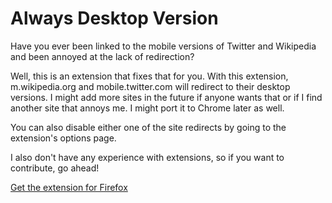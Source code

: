 # Always Desktop Version
Have you ever been linked to the mobile versions of Twitter and Wikipedia and been annoyed at the lack of redirection?

Well, this is an extension that fixes that for you. With this extension, m.wikipedia.org and mobile.twitter.com will redirect to their desktop versions. I might add more sites in the future if anyone wants that or if I find another site that annoys me. I might port it to Chrome later as well.

You can also disable either one of the site redirects by going to the extension's options page.

I also don't have any experience with extensions, so if you want to contribute, go ahead!

[Get the extension for Firefox](https://addons.mozilla.org/en-US/firefox/addon/always-desktop-version/)